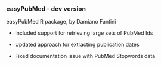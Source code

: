 ### easyPubMed - dev version
easyPubMed R package, by Damiano Fantini

- Included support for retrieving large sets of PubMed Ids

- Updated approach for extracting publication dates

- Fixed documentation issue with PubMed Stopwords data

